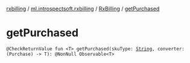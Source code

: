 [rxbilling](../../index.md) / [ml.introspectsoft.rxbilling](../index.md) / [RxBilling](index.md) / [getPurchased](./get-purchased.md)

# getPurchased

`@CheckReturnValue fun <T> getPurchased(skuType: `[`String`](https://kotlinlang.org/api/latest/jvm/stdlib/kotlin/-string/index.html)`, converter: (Purchase) -> T): @NonNull Observable<T>`